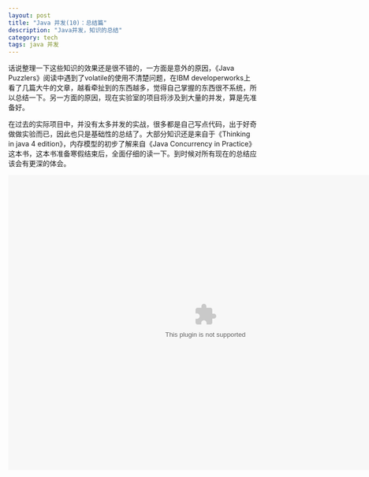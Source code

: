 ```yaml
---
layout: post
title: "Java 并发(10)：总结篇"
description: "Java并发，知识的总结"
category: tech
tags: java 并发
---
```

话说整理一下这些知识的效果还是很不错的，一方面是意外的原因，《Java Puzzlers》阅读中遇到了volatile的使用不清楚问题，在IBM developerworks上看了几篇大牛的文章，越看牵扯到的东西越多，觉得自己掌握的东西很不系统，所以总结一下。另一方面的原因，现在实验室的项目将涉及到大量的并发，算是先准备好。

在过去的实际项目中，并没有太多并发的实战，很多都是自己写点代码，出于好奇做做实验而已，因此也只是基础性的总结了。大部分知识还是来自于《Thinking in java 4 edition》，内存模型的初步了解来自《Java Concurrency in Practice》这本书，这本书准备寒假结束后，全面仔细的读一下。到时候对所有现在的总结应该会有更深的体会。

<OBJECT WIDTH="800" HEIGHT="600"><PARAM NAME=movie VALUE="/assets/videos/Java并发.swf"> 
<EMBED src="/assets/videos/Java并发.swf" WIDTH="800" HEIGHT="600" NAME="2" ALIGN=""></EMBED></OBJECT> 
